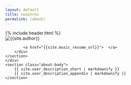 ```yaml
---
layout: default
title: nosotros
permalink: /about/
---
```


<div class="flex-container">
    {% include header.html %}
<div class="small-wrapper">
  <div class="about-container">
    <section class="about-header">
        <div class="author-image-container">
            <img src="{{site.baseurl}}/assets/img/{% if site.author_photo %}{{site.author_photo}}{% endif %}" alt="{{site.author}}">
        </div>
        <div class="text-center">
            <a href="{{site.resume_url}}"> </a>
            
            <a href="{{site.music_resume_url}}">  </a>
        </div>
    </section>
    </div>
    <section class="about-body">
        {{ site.user_description_short | markdownify }}
        {{ site.user_description_appendix | markdownify }}
    </section>
  </div> <!-- End About Container -->
</div> <!-- End Small Wrapper -->
